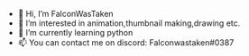 - 👋 Hi, I’m FalconWasTaken
- 👀 I’m interested in animation,thumbnail making,drawing etc.
- 🌱 I’m currently learning python
- 📫 You can contact me on discord: Falconwastaken#0387

<!---
RaidedBanditsGaming/RaidedBanditsGaming is a ✨ special ✨ repository because its `README.md` (this file) appears on your GitHub profile.
You can click the Preview link to take a look at your changes.
--->
